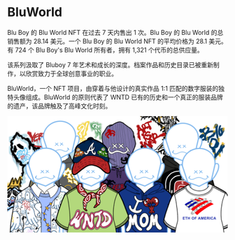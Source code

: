 # BluWorld

Blu Boy 的 Blu World NFT 在过去 7 天内售出 1 次。Blu Boy 的 Blu World 的总销售额为 28.14 美元。一个 Blu Boy 的 Blu World NFT 的平均价格为 28.1 美元。有 724 个 Blu Boy's Blu World 所有者，拥有 1,321 个代币的总供应量。

该系列汲取了 Bluboy 7 年艺术和成长的深度。档案作品和历史目录已被重新制作，以欣赏致力于全球创意事业的职业。

BluWorld，一个 NFT 项目，由穿着与他设计的真实作品 1:1 匹配的数字服装的独特头像组成。BluWorld 的原则代表了 WNTD 已有的历史和一个真正的服装品牌的遗产，该品牌触及了高峰文化时刻。

![unnamed](unnamed.png)
